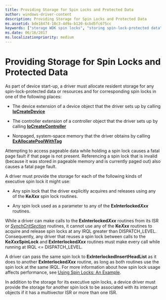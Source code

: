 ```yaml
---
title: Providing Storage for Spin Locks and Protected Data
author: windows-driver-content
description: Providing Storage for Spin Locks and Protected Data
ms.assetid: bde18474-10c3-4d9a-b120-6cbd5fc675cc
keywords: ["storage WDK spin locks", "storing spin-lock-protected data", "spin locks WDK kernel"]
ms.date: 06/16/2017
ms.localizationpriority: medium
---
```


# Providing Storage for Spin Locks and Protected Data





As part of device start-up, a driver must allocate resident storage for any spin-lock-protected data or resources and for corresponding spin locks in one of the following places:

-   The device extension of a device object that the driver sets up by calling [**IoCreateDevice**](https://msdn.microsoft.com/library/windows/hardware/ff548397)

-   The controller extension of a controller object that the driver sets up by calling [**IoCreateController**](https://msdn.microsoft.com/library/windows/hardware/ff548395)

-   Nonpaged, system-space memory that the driver obtains by calling [**ExAllocatePoolWithTag**](https://msdn.microsoft.com/library/windows/hardware/ff544520)

Attempting to access pageable data while holding a spin lock causes a fatal page fault if that page is not present. Referencing a spin lock that is invalid (because it was stored in pageable memory and is currently paged out) also causes a fatal page fault.

A driver must provide the storage for each of the following kinds of executive spin lock it might use:

-   Any spin lock that the driver explicitly acquires and releases using any of the **Ke*Xxx*** spin lock routines.

-   Any spin lock used as a parameter to any of the **ExInterlocked*Xxx*** routines.

While a driver can make calls to the **ExInterlocked*Xxx*** routines from its ISR or [*SynchCritSection*](https://msdn.microsoft.com/library/windows/hardware/ff563928) routines, it cannot use any of the **Ke*Xxx*** routines to acquire and release spin locks at any IRQL greater than DISPATCH\_LEVEL. Consequently, any driver that reuses a spin lock between calls to the **Ke*Xxx*SpinLock** and **ExInterlocked*Xxx*** routines must make every call while running at IRQL &lt;= DISPATCH\_LEVEL.

A driver can pass the same spin lock to **ExInterlockedInsertHeadList** as it does to another **ExInterlocked*Xxx*** routine, as long as both routines use the spin lock at the same IRQL. For more information about how spin lock usage affects performance, see [Using Spin Locks: An Example](using-spin-locks--an-example.md).

In addition to the storage for its executive spin locks, a device driver must provide the storage for another spin lock to be associated with its interrupt objects if it has a multivector ISR or more than one ISR.

 

 




